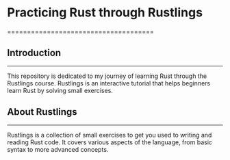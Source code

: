 # Practicing Rust through Rustlings
=====================================

## Introduction
---------------

This repository is dedicated to my journey of learning Rust through the Rustlings course. Rustlings is an interactive tutorial that helps beginners learn Rust by solving small exercises.

## About Rustlings
-----------------

Rustlings is a collection of small exercises to get you used to writing and reading Rust code. It covers various aspects of the language, from basic syntax to more advanced concepts.
